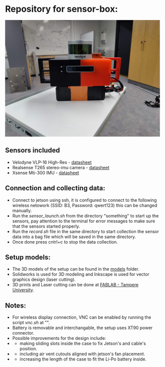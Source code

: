 # Repository for sensor-box:
![N|Solid](./docs/front.jpg)
## Sensors included
- Velodyne VLP-16 High-Res - [datasheet](./docs/VLP16_Puck-Hi-Res_Datasheet.pdf)
- Realsense T265 stereo-imu camera - [datasheet](./docs/Realsense_T265.pdf)
- Xsense Mti-300 IMU -  [datasheet](./docs/MTi-300.pdf)

## Connection and collecting data:
- Connect to jetson using ssh, it is configured to connect to the following wireless netowork (SSID: B3, Password: qwert123) this can be changed manually.
- Run the _sensor_launch.sh_ from the directory "something" to start up the sensors, pay attention to the terminal for error messages to make sure that the sensors started properly.
- Run the _record.sh_ file in the same directory to start collection the sensor data into a bag file which will be saved in the same directory.
- Once done press cntrl+c to stop the data collection.  

## Setup models:
- The 3D models of the setup can be found in the [models](./models) folder.
- Solidworks is used for 3D modeling and Inkscape is used for vector graphics design (laser cutting).
- 3D prints and Laser cutting can be done at [FABLAB - Tampere University](https://sites.tuni.fi/fablabtampere-en/).

## Notes:
- For wireless display connection, VNC can be enabled by running the script _vnc.sh_ at "".  
- Battery is removable and interchangable, the setup uses XT90 power connector.
- Possible improvements for the design include:
- - making sliding slots inside the case to fix Jetson's and cable's position.
 - - including air vent cutouts aligned with jetson's fan placement.
 - - increasing the length of the case to fit the Li-Po battery inside.
